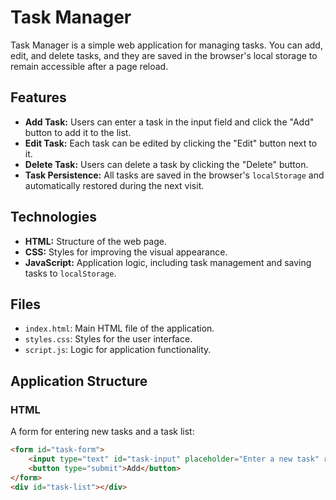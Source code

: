 # Task Manager

Task Manager is a simple web application for managing tasks. You can add, edit, and delete tasks, and they are saved in the browser's local storage to remain accessible after a page reload.

## Features

- **Add Task:** Users can enter a task in the input field and click the "Add" button to add it to the list.
- **Edit Task:** Each task can be edited by clicking the "Edit" button next to it.
- **Delete Task:** Users can delete a task by clicking the "Delete" button.
- **Task Persistence:** All tasks are saved in the browser's `localStorage` and automatically restored during the next visit.

## Technologies

- **HTML:** Structure of the web page.
- **CSS:** Styles for improving the visual appearance.
- **JavaScript:** Application logic, including task management and saving tasks to `localStorage`.

## Files

- `index.html`: Main HTML file of the application.
- `styles.css`: Styles for the user interface.
- `script.js`: Logic for application functionality.

## Application Structure

### HTML

A form for entering new tasks and a task list:

```html
<form id="task-form">
    <input type="text" id="task-input" placeholder="Enter a new task" required>
    <button type="submit">Add</button>
</form>
<div id="task-list"></div>
